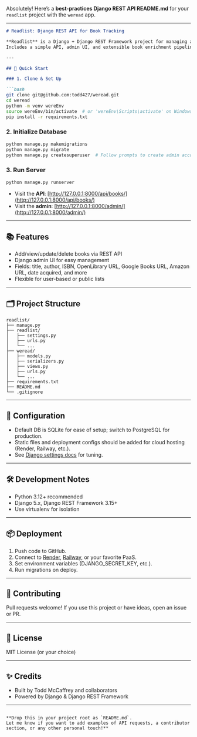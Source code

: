 Absolutely! Here’s a **best-practices Django REST API README.md** for your `readlist` project with the `weread` app.

---

````markdown
# Readlist: Django REST API for Book Tracking

**Readlist** is a Django + Django REST Framework project for managing and sharing reading lists.
Includes a simple API, admin UI, and extensible book enrichment pipeline.

---

## 🚀 Quick Start

### 1. Clone & Set Up

```bash
git clone git@github.com:todd427/weread.git
cd weread
python -m venv wereEnv
source wereEnv/bin/activate  # or 'wereEnv\Scripts\activate' on Windows
pip install -r requirements.txt
````

### 2. Initialize Database

```bash
python manage.py makemigrations
python manage.py migrate
python manage.py createsuperuser  # Follow prompts to create admin account
```

### 3. Run Server

```bash
python manage.py runserver
```

* Visit the **API**: [http://127.0.0.1:8000/api/books/](http://127.0.0.1:8000/api/books/)
* Visit the **admin**: [http://127.0.0.1:8000/admin/](http://127.0.0.1:8000/admin/)

---

## 📚 Features

* Add/view/update/delete books via REST API
* Django admin UI for easy management
* Fields: title, author, ISBN, OpenLibrary URL, Google Books URL, Amazon URL, date acquired, and more
* Flexible for user-based or public lists

---

## 🗂️ Project Structure

```
readlist/
├── manage.py
├── readlist/
│   ├── settings.py
│   ├── urls.py
│   └── ...
├── weread/
│   ├── models.py
│   ├── serializers.py
│   ├── views.py
│   ├── urls.py
│   └── ...
├── requirements.txt
├── README.md
└── .gitignore
```

---

## 🔧 Configuration

* Default DB is SQLite for ease of setup; switch to PostgreSQL for production.
* Static files and deployment configs should be added for cloud hosting (Render, Railway, etc.).
* See [Django settings docs](https://docs.djangoproject.com/en/5.0/topics/settings/) for tuning.

---

## 🛠️ Development Notes

* Python 3.12+ recommended
* Django 5.x, Django REST Framework 3.15+
* Use virtualenv for isolation

---

## 📦 Deployment

1. Push code to GitHub.
2. Connect to [Render](https://render.com/), [Railway](https://railway.app/), or your favorite PaaS.
3. Set environment variables (DJANGO\_SECRET\_KEY, etc.).
4. Run migrations on deploy.

---

## 🙌 Contributing

Pull requests welcome!
If you use this project or have ideas, open an issue or PR.

---

## 📜 License

MIT License (or your choice)

---

## ✨ Credits

* Built by Todd McCaffrey and collaborators
* Powered by Django & Django REST Framework

---

```

**Drop this in your project root as `README.md`.  
Let me know if you want to add examples of API requests, a contributor section, or any other personal touch!**
```
